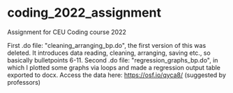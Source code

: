 # coding_2022_assignment
Assignment for CEU Coding course 2022

First .do file: "cleaning_arranging_bp.do", the first version of this was
deleted. It introduces data reading, cleaning, arranging, saving etc.,
so basically bulletpoints 6-11.
Second .do file: "regression_graphs_bp.do", in which I plotted some graphs
via loops and made a regression output table exported to docx.
Access the data here: https://osf.io/qyca8/ (suggested by professors)
